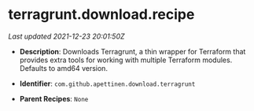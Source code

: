# terragrunt.download.recipe

_Last updated 2021-12-23 20:01:50Z_

- **Description**: Downloads Terragrunt, a thin wrapper for Terraform that provides extra tools for working with multiple Terraform modules. Defaults to amd64 version.

- **Identifier**: `com.github.apettinen.download.terragrunt`

- **Parent Recipes**: `None`

